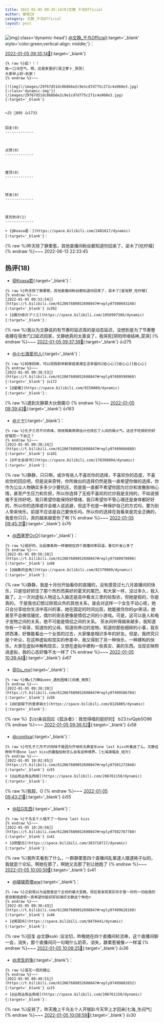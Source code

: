 ```yaml
---
title: 2022-01-05 09:35:14(0)文静_千鸟Official
author: 御坂IO
category: 文静_千鸟Official
layout: post
---
```


![img](/images/ac7482ed1b9a7f203dc68c0c4a77c488a27b108a.jpg){:class='dynamic-head'}
[@文静_千鸟Official](https://space.bilibili.com/667526012/dynamic){:target='_blank' style='color:green;vertical-align: middle;'}：

[2022-01-05 09:35:14🔗](https://t.bilibili.com/612067689052698047){:target='_blank'}

~~~
{% raw %}起！！！
吸一口冷空气，啊，还是家里好[保卫萝卜_哭哭]
大家早上好~到家！
{% endraw %}~~~

[![img](/images/29f67d51dc0b8b6e2c9e1cd7d775c271c4a960e3.jpg){:class='dynamic-img'}](/images/29f67d51dc0b8b6e2c9e1cd7d775c271c4a960e3.jpg){:target='_blank'}


↪️25 💬805 👍1733


回复(0)
-------------



点赞(0)
-------------



置顶(0)
-------------



转发(0)
-------------



首页热评(1)
-------------

+ [@Koasa君：](https://space.bilibili.com/2481617/dynamic){:target='_blank'}：
~~~
{% raw %}昨天除了静栗惹，其他直播间粉丝都知道你回来了，梁木了[吃柠檬]
{% endraw %}~~~
2022-06-13 22:33:45


热评(18)
-------------

+ [@Koasa君](https://space.bilibili.com/2481617/dynamic){:target='_blank'}：
~~~
{% raw %}昨天除了静栗惹，其他直播间粉丝都知道你回来了，梁木了[星有野_吃柠檬]
{% endraw %}~~~
[2022-01-05 09:53:54🔗](https://t.bilibili.com/612067689052698047#reply97500693248){:target='_blank'} 👍392
+ [@異分岐のプリエ](https://space.bilibili.com/1056997306/dynamic){:target='_blank'}：
~~~
{% raw %}我以为文静说的有节奏时延迟真的是动态延迟，没想到是为了节奏整夜蹲在宿舍门口延迟回家，文静她真的太善良了，我哭死[阴阳师缘结神_菜哭]
{% endraw %}~~~
[2022-01-05 09:37:39🔗](https://t.bilibili.com/612067689052698047#reply97499686432){:target='_blank'} 👍275
+ [@小七海爱创人](https://space.bilibili.com/12072645/dynamic){:target='_blank'}：
~~~
{% raw %}妈咪妈咪，可以祝我和申鹤家庭美满生活幸福吗[给心心][给心心][给心心]
{% endraw %}~~~
[2022-01-05 09:38:53🔗](https://t.bilibili.com/612067689052698047#reply97499598960){:target='_blank'} 👍172
+ [@星瞳](https://space.bilibili.com/9150809/dynamic){:target='_blank'}：
~~~
{% raw %}遇到文静算大伙倒霉😔
{% endraw %}~~~
[2022-01-05 09:39:43🔗](https://t.bilibili.com/612067689052698047#reply97499856672){:target='_blank'} 👍163
+ [@ドヤ](https://space.bilibili.com/85226031/dynamic){:target='_blank'}：
~~~
{% raw %}孔子三月不识肉味，吱吱隔离两周估计也快忘了人间的烟火气。这还不吃顿好的好好犒劳一下自己？
{% endraw %}~~~
[2022-01-05 09:38:24🔗](https://t.bilibili.com/612067689052698047#reply97499666688){:target='_blank'} 👍101
+ [@不太会读书](https://space.bilibili.com/178398894/dynamic){:target='_blank'}：
~~~
{% raw %}静静，只只啊，或许有些人不喜欢你的选择，不喜欢你的态度，不喜欢你的回应吧，但是说来奇特，你所做出的选择仍然是我一直希望你做的选择，你作为公众人物确实多多少少要抗压，但是我一直都不希望你因为烂炒和发散影响心情，甚至产生压力和负担，所以你选择了无视不喜欢的烂炒我是支持的，不如说很难不支持好吧，我只希望你能保持好情绪，我只希望你不管心理还是身体都好好的，所以你的选择或许会被人说逃避，但这不也是一种保护自己的方式吗，要为别人带来快乐，前提不应该是自己要快乐吗，所以你的选择在我看来是完全正确的，我爱你只只，真的越来越爱你了啊
{% endraw %}~~~
[2022-01-05 09:45:31🔗](https://t.bilibili.com/612067689052698047#reply97500146960){:target='_blank'} 👍76
+ [@西塞罗OvO](https://space.bilibili.com/33399549/dynamic){:target='_blank'}：
~~~
{% raw %}挺好的，比起像条狗一样被她在四个直播间来回溜，看切片省心多了
{% endraw %}~~~
[2022-01-05 09:56:20🔗](https://t.bilibili.com/612067689052698047#reply97500970096){:target='_blank'} 👍68
+ [@抽象的丑角](https://space.bilibili.com/82379869/dynamic){:target='_blank'}：
~~~
{% raw %}静静，我是十月份开始看你的直播的，没有感受过七八月直播间的快乐，只是恰好抓住了那个热烈而美好的夏天的尾巴。和大家一样，没过多久，我入脑了。上一次对虚拟人物这么入脑还是高中看龙三里的绘梨衣，但她是假的，你是真的。
于是我也幻想过除观众外的其他关系，谁会对这样一个女生不动心呢，她只会分享给你生活中高兴的事，她在固定的时间出现，她能接住你的gn笑话，她甚至不会微信骚扰，偶尔的突击更像是情侣之间的小游戏。可是，这可以是人和电子宠物之间的关系，绝不可能是情侣之间的关系。
茶水间听得越来越多，我知道你有一个哥哥，知道你的父母，知道你养过的宠物，知道你那些细碎的小事，我东拼西凑，好像能看出一个女孩的过去，大家像是相识多年的好友。但是，我终究只是个听众，在这种虚拟和现实的参差中，我又得到了另一种快乐，一种建构的快乐。大家在虚拟中解构现实，又想在虚拟中建构一些真实、美的东西。当现实映照进虚拟，我的心态好像不太一样了
{% endraw %}~~~
[2022-01-05 10:38:44🔗](https://t.bilibili.com/612067689052698047#reply97504064560){:target='_blank'} 👍67
+ [@Gu_mx](https://space.bilibili.com/1298593/dynamic){:target='_blank'}：
~~~
{% raw %}懒✔[乃琳Queen_遇到困难][向晚_微笑]
{% endraw %}~~~
[2022-01-05 09:38:20🔗](https://t.bilibili.com/612067689052698047#reply97499586704){:target='_blank'} 👍58
+ [@初音殿下的皇家骑士](https://space.bilibili.com/8126805/dynamic){:target='_blank'}：
~~~
{% raw %}【Uzi亲自回应《孤泳者》：我觉得唱的挺好的】 b23.tv/Qpb5O96
{% endraw %}~~~
[2022-01-05 09:36:52🔗](https://t.bilibili.com/612067689052698047#reply97499552928){:target='_blank'} 👍58
+ [@comlisa](https://space.bilibili.com/661713521/dynamic){:target='_blank'}：
~~~
{% raw %}可孔子三月不识肉味不是因为齐地听古典音乐one last kiss听着迷了么。文静这种听不得one last kiss的庸脂俗粉怎么会有这种境界。[七海演唱会_哈欠]
{% endraw %}~~~
[2022-01-05 10:02:05🔗](https://t.bilibili.com/612067689052698047#reply97501272048){:target='_blank'} 👍55
+ [@丛雨丛雨丛雨绫](https://space.bilibili.com/286761150/dynamic){:target='_blank'}：
~~~
{% raw %}我超，O
{% endraw %}~~~
[2022-01-05 09:43:21🔗](https://t.bilibili.com/612067689052698047#reply97500099040){:target='_blank'} 👍55
+ [@拉G东西](https://space.bilibili.com/6795231/dynamic){:target='_blank'}：
~~~
{% raw %}千鸟五个人唱不了一句one last kiss
{% endraw %}~~~
[2022-01-05 10:20:56🔗](https://t.bilibili.com/612067689052698047#reply97502767760){:target='_blank'} 👍41
+ [@筑壁白](https://space.bilibili.com/383718717/dynamic){:target='_blank'}：
~~~
{% raw %}我昨天看到了什么，一群静栗惹四个直播间乱窜逮人跟逮耗子似的，我就逛个论坛，啊她在那了，啊她又去那了别让她跑了
{% endraw %}~~~
[2022-01-05 10:00:59🔗](https://t.bilibili.com/612067689052698047#reply97501309552){:target='_blank'} 👍41
+ [@啵啵奇塔ww](https://space.bilibili.com/43152096/dynamic){:target='_blank'}：
~~~
{% raw %}之前我以为运营是这个企划的最大变数，现在我发现其实你才是～你的一切给我的感觉都很虚假～真希望你能好好扮演好文静这个角色☹️
{% endraw %}~~~
[2022-01-05 09:36:43🔗](https://t.bilibili.com/612067689052698047#reply97499628160){:target='_blank'} 👍40
+ [@笑斑鸠](https://space.bilibili.com/8478441/dynamic){:target='_blank'}：
~~~
{% raw %}回复 @文静suki :没法切，昨晚她在四个直播间轮流串，这个直播间聊一会，消失，那个直播间问一句喝什么奶茶，消失，静栗惹被像✓一样溜
{% endraw %}~~~
[2022-01-05 10:08:25🔗](https://t.bilibili.com/612067689052698047#reply97501678512){:target='_blank'} 👍36
+ [@求生的兔](https://space.bilibili.com/35432132/dynamic){:target='_blank'}：
~~~
{% raw %}昙花一现的猪让
{% endraw %}~~~
[2022-01-05 09:40:51🔗](https://t.bilibili.com/612067689052698047#reply97499802032){:target='_blank'} 👍33
+ [@丛雨丛雨丛雨绫](https://space.bilibili.com/286761150/dynamic){:target='_blank'}：
~~~
{% raw %}反转了，昨天晚上千鸟五个人开银趴今天早上才回来[七海_生闷气]
{% endraw %}~~~
[2022-01-05 10:08:59🔗](https://t.bilibili.com/612067689052698047#reply97501852176){:target='_blank'} 👍30


